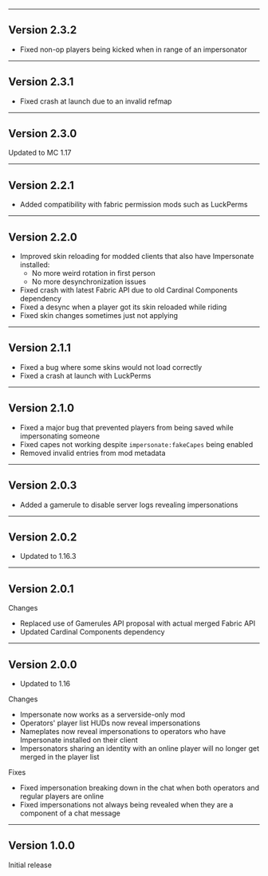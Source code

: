 ------------------------------------------------------
Version 2.3.2
------------------------------------------------------
- Fixed non-op players being kicked when in range of an impersonator

------------------------------------------------------
Version 2.3.1
------------------------------------------------------
- Fixed crash at launch due to an invalid refmap

------------------------------------------------------
Version 2.3.0
------------------------------------------------------
Updated to MC 1.17

------------------------------------------------------
Version 2.2.1
------------------------------------------------------
- Added compatibility with fabric permission mods such as LuckPerms

------------------------------------------------------
Version 2.2.0
------------------------------------------------------
- Improved skin reloading for modded clients that also have Impersonate installed:
    - No more weird rotation in first person
    - No more desynchronization issues
- Fixed crash with latest Fabric API due to old Cardinal Components dependency
- Fixed a desync when a player got its skin reloaded while riding
- Fixed skin changes sometimes just not applying

------------------------------------------------------
Version 2.1.1
------------------------------------------------------
- Fixed a bug where some skins would not load correctly
- Fixed a crash at launch with LuckPerms

------------------------------------------------------
Version 2.1.0
------------------------------------------------------
- Fixed a major bug that prevented players from being saved while impersonating someone
- Fixed capes not working despite `impersonate:fakeCapes` being enabled
- Removed invalid entries from mod metadata

------------------------------------------------------
Version 2.0.3
------------------------------------------------------
- Added a gamerule to disable server logs revealing impersonations

------------------------------------------------------
Version 2.0.2
------------------------------------------------------
- Updated to 1.16.3

------------------------------------------------------
Version 2.0.1
------------------------------------------------------
Changes
- Replaced use of Gamerules API proposal with actual merged Fabric API
- Updated Cardinal Components dependency

------------------------------------------------------
Version 2.0.0
------------------------------------------------------
- Updated to 1.16

Changes
- Impersonate now works as a serverside-only mod
- Operators' player list HUDs now reveal impersonations
- Nameplates now reveal impersonations to operators who have Impersonate installed on their client
- Impersonators sharing an identity with an online player will no longer get merged in the player list

Fixes
- Fixed impersonation breaking down in the chat when both 
  operators and regular players are online
- Fixed impersonations not always being revealed when they are a component of a chat message

------------------------------------------------------
Version 1.0.0
------------------------------------------------------
Initial release
